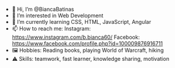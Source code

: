 - 👋 Hi, I’m @BiancaBatinas
- 👀 I’m interested in Web Development
- 🌱 I’m currently learning CSS, HTML, JavaScript, Angular
- 📫 How to reach me:
Instagram: https://www.instagram.com/b.bianca60/
Facebook: https://www.facebook.com/profile.php?id=100009876916711
- 🖼 Hobbies: Reading books, playing World of Warcraft, hiking
- ⚠️ Skills: teamwork, fast learner, knowledge sharing, motivation

<!---
BiancaBatinas/BiancaBatinas is a ✨ special ✨ repository because its `README.md` (this file) appears on your GitHub profile.
You can click the Preview link to take a look at your changes.
--->
